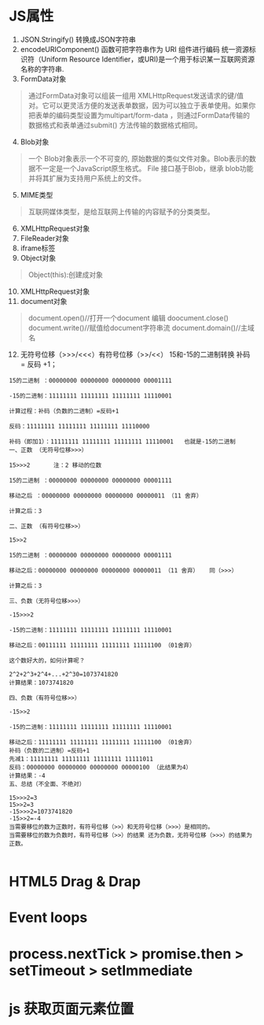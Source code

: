 # JS属性

1. JSON.Stringify()  转换成JSON字符串
2. encodeURIComponent() 函数可把字符串作为 URI 组件进行编码 统一资源标识符（Uniform Resource Identifier，或URI)是一个用于标识某一互联网资源名称的字符串.
3. FormData对象
 >通过FormData对象可以组装一组用 XMLHttpRequest发送请求的键/值对。它可以更灵活方便的发送表单数据，因为可以独立于表单使用。如果你把表单的编码类型设置为multipart/form-data ，则通过FormData传输的数据格式和表单通过submit() 方法传输的数据格式相同。
 
4. Blob对象
 >一个 Blob对象表示一个不可变的, 原始数据的类似文件对象。Blob表示的数据不一定是一个JavaScript原生格式。 File 接口基于Blob，继承 blob功能并将其扩展为支持用户系统上的文件。
 
5. MIME类型
 >互联网媒体类型，是给互联网上传输的内容赋予的分类类型。
6. XMLHttpRequest对象
7. FileReader对象
8. iframe标签
9. Object对象
> Object(this):创建成对象 

10. XMLHttpRequest对象
11. document对象
> document.open()//打开一个document 编辑
> doocument.close()
> document.write()//赋值给document字符串流
> document.domain()//主域名

12. 无符号位移（>>>/<<<）有符号位移（>>/<<）
15和-15的二进制转换  补码 = 反码 +1；

```
15的二进制 ：00000000 00000000 00000000 00001111

-15的二进制：11111111 11111111 11111111 11110001 

计算过程：补码（负数的二进制）=反码+1 

反码：11111111 11111111 11111111 11110000

补码（即加1）：11111111 11111111 11111111 11110001   也就是-15的二进制
一、正数 （无符号位移>>>）

15>>>2　　　　注：2 移动的位数

15的二进制 ：00000000 00000000 00000000 00001111

移动之后 ：00000000 00000000 00000000 00000011 （11 舍弃）

计算之后：3

二、正数 （有符号位移>>）

15>>2

15的二进制 ：00000000 00000000 00000000 00001111

移动之后：00000000 00000000 00000000 00000011 （11 舍弃）   同（>>>）

计算之后：3

三、负数（无符号位移>>>）

-15>>>2

-15的二进制：11111111 11111111 11111111 11110001 

移动之后：00111111 11111111 11111111 11111100 （01舍弃）

这个数好大的，如何计算呢？

2^2+2^3+2^4+...+2^30=1073741820
计算结果：1073741820

四、负数（有符号位移>>）

-15>>2

-15的二进制：11111111 11111111 11111111 11110001

移动之后：11111111 11111111 11111111 11111100 （01舍弃）
补码（负数的二进制）=反码+1 
先减1：11111111 11111111 11111111 11111011
反码：00000000 00000000 00000000 00000100 （此结果为4）
计算结果：-4
五、总结（不全面、不绝对）

15>>>2=3
15>>2=3
-15>>>2=1073741820
-15>>2=-4
当需要移位的数为正数时，有符号位移（>>）和无符号位移（>>>）是相同的。
当需要移位的数为负数时，有符号位移（>>）的结果 还为负数，无符号位移（>>>）的结果为正数。


```

# HTML5 Drag & Drap
# Event loops
# process.nextTick > promise.then > setTimeout > setImmediate
# js 获取页面元素位置




